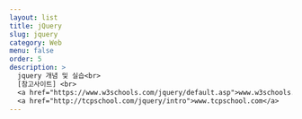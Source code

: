 ```yaml
---
layout: list
title: jQuery
slug: jquery
category: Web
menu: false
order: 5
description: >
  jquery 개념 및 실습<br>
  [참고사이트] <br>
  <a href="https://www.w3schools.com/jquery/default.asp">www.w3schools.com</a><br>
  <a href="http://tcpschool.com/jquery/intro">www.tcpschool.com</a>
---
```


